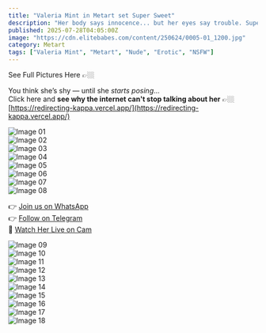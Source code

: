 ```yaml
---
title: "Valeria Mint in Metart set Super Sweet"
description: "Her body says innocence... but her eyes say trouble. Super sweet, dangerously addictive."
published: 2025-07-28T04:05:00Z
image: "https://cdn.elitebabes.com/content/250624/0005-01_1200.jpg"
category: Metart
tags: ["Valeria Mint", "Metart", "Nude", "Erotic", "NSFW"]
---
```


See Full Pictures Here 👉🏼

You think she’s shy — until she *starts posing*...  
Click here and **see why the internet can't stop talking about her** 👉🏼 [https://redirecting-kappa.vercel.app/](https://redirecting-kappa.vercel.app/)

![Image 01](https://cdn.elitebabes.com/content/250624/0005-01_1200.jpg)  
![Image 02](https://cdn.elitebabes.com/content/250624/0005-02_1200.jpg)  
![Image 03](https://cdn.elitebabes.com/content/250624/0005-03_1200.jpg)  
![Image 04](https://cdn.elitebabes.com/content/250624/0005-04_1200.jpg)  
![Image 05](https://cdn.elitebabes.com/content/250624/0005-05_1800.jpg)  
![Image 06](https://cdn.elitebabes.com/content/250624/0005-06_1200.jpg)  
![Image 07](https://cdn.elitebabes.com/content/250624/0005-07_1200.jpg)  
![Image 08](https://cdn.elitebabes.com/content/250624/0005-08_1200.jpg)

👉 [Join us on WhatsApp](https://whatsapp.com/channel/0029VaMsUAp7tkjI8KcaRn10)  
👉 [Follow on Telegram](https://t.me/Xibabes)  
🔞 [Watch Her Live on Cam](https://redirecting-kappa.vercel.app/)

![Image 09](https://cdn.elitebabes.com/content/250624/0005-09_1200.jpg)  
![Image 10](https://cdn.elitebabes.com/content/250624/0005-10_1200.jpg)  
![Image 11](https://cdn.elitebabes.com/content/250624/0005-11_1200.jpg)  
![Image 12](https://cdn.elitebabes.com/content/250624/0005-12_1800.jpg)  
![Image 13](https://cdn.elitebabes.com/content/250624/0005-13_1200.jpg)  
![Image 14](https://cdn.elitebabes.com/content/250624/0005-14_1800.jpg)  
![Image 15](https://cdn.elitebabes.com/content/250624/0005-15_1200.jpg)  
![Image 16](https://cdn.elitebabes.com/content/250624/0005-16_1200.jpg)  
![Image 17](https://cdn.elitebabes.com/content/250624/0005-17_1200.jpg)  
![Image 18](https://cdn.elitebabes.com/content/250624/0005-18_1200.jpg)
